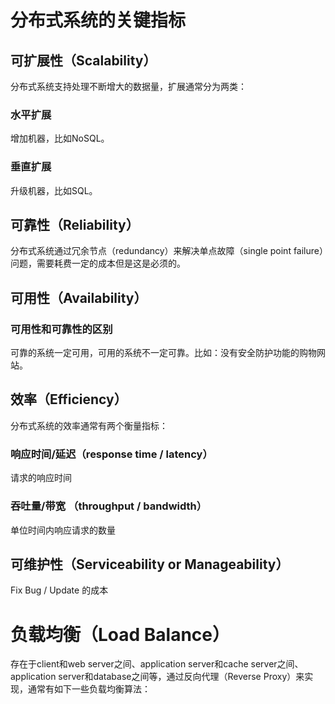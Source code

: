 # 分布式系统的关键指标

## 可扩展性（Scalability）
分布式系统支持处理不断增大的数据量，扩展通常分为两类：
### 水平扩展
增加机器，比如NoSQL。
### 垂直扩展
升级机器，比如SQL。

## 可靠性（Reliability）
分布式系统通过冗余节点（redundancy）来解决单点故障（single point failure）问题，需要耗费一定的成本但是这是必须的。

## 可用性（Availability）
### 可用性和可靠性的区别
可靠的系统一定可用，可用的系统不一定可靠。比如：没有安全防护功能的购物网站。

## 效率（Efficiency）
分布式系统的效率通常有两个衡量指标：
### 响应时间/延迟（response time / latency）
请求的响应时间
### 吞吐量/带宽 （throughput / bandwidth）
单位时间内响应请求的数量

## 可维护性（Serviceability or Manageability）
Fix Bug / Update 的成本

# 负载均衡（Load Balance）
存在于client和web server之间、application server和cache server之间、application server和database之间等，通过反向代理（Reverse Proxy）来实现，通常有如下一些负载均衡算法：
### 